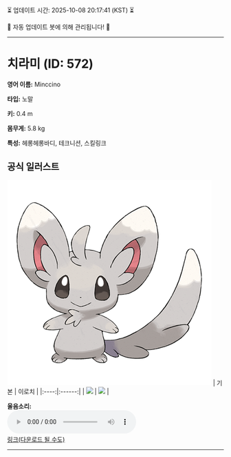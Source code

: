 
⏳ 업데이트 시간: 2025-10-08 20:17:41 (KST) ⏳

🤖 자동 업데이트 봇에 의해 관리됩니다! 🤖

---

# 치라미 (ID: 572)
**영어 이름:** Minccino

**타입:** 노말

**키:** 0.4 m

**몸무게:** 5.8 kg

**특성:** 헤롱헤롱바디, 테크니션, 스킬링크

## 공식 일러스트
![](https://raw.githubusercontent.com/PokeAPI/sprites/master/sprites/pokemon/other/official-artwork/572.png)
| 기본 | 이로치 |
|:----:|:------:|
| <img src="http://play.pokemonshowdown.com/sprites/ani/minccino.gif" width="200"> | <img src="http://play.pokemonshowdown.com/sprites/ani-shiny/minccino.gif" width="200"> |

**울음소리:**<br><audio controls src="https://raw.githubusercontent.com/PokeAPI/cries/main/cries/pokemon/latest/572.ogg"></audio><br> [링크(다운로드 될 수도)](https://raw.githubusercontent.com/PokeAPI/cries/main/cries/pokemon/latest/572.ogg)


---
